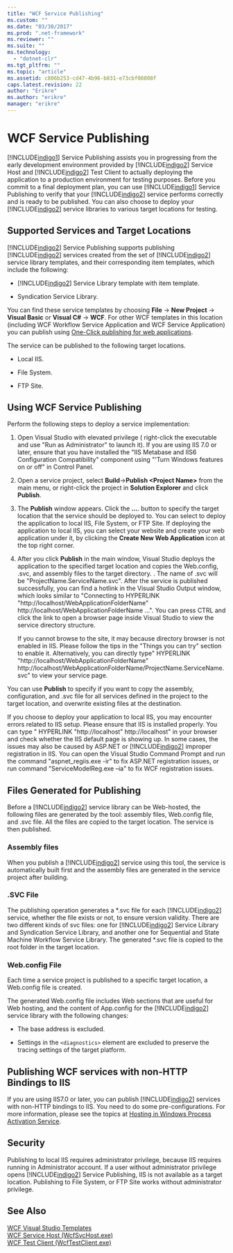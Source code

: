 ```yaml
---
title: "WCF Service Publishing"
ms.custom: ""
ms.date: "03/30/2017"
ms.prod: ".net-framework"
ms.reviewer: ""
ms.suite: ""
ms.technology: 
  - "dotnet-clr"
ms.tgt_pltfrm: ""
ms.topic: "article"
ms.assetid: c806b253-cd47-4b96-b831-e73cbf08808f
caps.latest.revision: 22
author: "Erikre"
ms.author: "erikre"
manager: "erikre"
---
```

# WCF Service Publishing
[!INCLUDE[indigo1](../../../includes/indigo1-md.md)] Service Publishing assists you in progressing from the early development environment provided by [!INCLUDE[indigo2](../../../includes/indigo2-md.md)] Service Host and [!INCLUDE[indigo2](../../../includes/indigo2-md.md)] Test Client to actually deploying the application to a production environment for testing purposes. Before you commit to a final deployment plan, you can use [!INCLUDE[indigo1](../../../includes/indigo1-md.md)] Service Publishing to verify that your [!INCLUDE[indigo2](../../../includes/indigo2-md.md)] service performs correctly and is ready to be published. You can also choose to deploy your [!INCLUDE[indigo2](../../../includes/indigo2-md.md)] service libraries to various target locations for testing.  
  
## Supported Services and Target Locations  
 [!INCLUDE[indigo2](../../../includes/indigo2-md.md)] Service Publishing supports publishing [!INCLUDE[indigo2](../../../includes/indigo2-md.md)] services created from the set of [!INCLUDE[indigo2](../../../includes/indigo2-md.md)] service library templates, and their corresponding item templates, which include the following:  
  
-   [!INCLUDE[indigo2](../../../includes/indigo2-md.md)] Service Library template with item template.  
  
-   Syndication Service Library.  
  
 You can find these service templates by choosing **File** -> **New Project** -> **Visual Basic** or **Visual C#** -> **WCF**. For other WCF templates in this location (including WCF Workflow Service Application and WCF Service Application) you can publish using [One-Click publishing for web applications](https://msdn.microsoft.com/en-us/library/dd465337\(v=vs.110\).aspx).  
  
 The service can be published to the following target locations.  
  
-   Local IIS.  
  
-   File System.  
  
-   FTP Site.  
  
## Using WCF Service Publishing  
 Perform the following steps to deploy a service implementation:  
  
1.  Open Visual Studio with elevated privilege ( right-click the executable and use "Run as Administrator" to launch it).  If you are using IIS 7.0 or later, ensure that you have installed the "IIS Metabase and IIS6 Configuration Compatibility" component using "'Turn Windows features on or off" in Control Panel.  
  
2.  Open a service project, select **Build**->**Publish \<Project Name>** from the main menu, or right-click the project in **Solution Explorer** and click **Publish**.  
  
3.  The **Publish** window appears. Click the **…**. button to specify the target location that the service should be deployed to. You can select to deploy the application to local IIS, File System, or FTP Site. If deploying the application to local IIS, you can select your website and create your web application under it, by clicking the **Create New Web Application** icon at the top right corner.  
  
4.  After you click **Publish** in the main window, Visual Studio deploys the application to the specified target location and copies the Web.config, .svc, and assembly files to the target directory. . The name of .svc will be "ProjectName.ServiceName.svc". After the service is published successfully, you can find a hotlink in the Visual Studio Output window, which looks similar to "Connecting to  HYPERLINK "http://localhost/WebApplicationFolderName" http://localhost/WebApplicationFolderName ...". You can press CTRL and click the link to open a browser page inside Visual Studio to view the service directory structure.  
  
     If you cannot browse to the site, it may because directory browser is not enabled in IIS. Please follow the tips in the "Things you can try" section to enable it. Alternatively, you can directly type" HYPERLINK "http://localhost/WebApplicationFolderName" http://localhost/WebApplicationFolderName/ProjectName.ServiceName.svc" to view your service page.  
  
 You can use **Publish** to specify if you want to copy the assembly, configuration, and .svc file for all services defined in the project to the target location, and overwrite existing files at the destination.  
  
 If you choose to deploy your application to local IIS, you may encounter errors related to IIS setup. Please ensure that IIS is installed properly. You can type " HYPERLINK "http://localhost" http://localhost" in your browser and check whether the IIS default page is showing up.  In some cases, the issues may also be caused by ASP.NET or [!INCLUDE[indigo2](../../../includes/indigo2-md.md)] improper registration in IIS. You can open the Visual Studio Command Prompt and run the command "aspnet_regiis.exe -ir" to fix ASP.NET registration issues, or run command "ServiceModelReg.exe –ia" to fix WCF registration issues.  
  
## Files Generated for Publishing  
 Before a [!INCLUDE[indigo2](../../../includes/indigo2-md.md)] service library can be Web-hosted, the following files are generated by the tool: assembly files, Web.config file, and .svc file. All the files are copied to the target location. The service is then published.  
  
### Assembly files  
 When you publish a [!INCLUDE[indigo2](../../../includes/indigo2-md.md)] service using this tool, the service is automatically built first and the assembly files are generated in the service project after building.  
  
### .SVC File  
 The publishing operation generates a *.svc file for each [!INCLUDE[indigo2](../../../includes/indigo2-md.md)] service, whether the file exists or not, to ensure version validity. There are two different kinds of svc files: one for [!INCLUDE[indigo2](../../../includes/indigo2-md.md)] Service Library and Syndication Service Library, and another one for Sequential and State Machine Workflow Service Library. The generated \*.svc file is copied to the root folder in the target location.  
  
### Web.config File  
 Each time a service project is published to a specific target location, a Web.config file is created.  
  
 The generated Web.config file includes Web sections that are useful for Web hosting, and the content of App.config for the [!INCLUDE[indigo2](../../../includes/indigo2-md.md)] service library with the following changes:  
  
-   The base address is excluded.  
  
-   Settings in the `<diagnostics>` element are excluded to preserve the tracing settings of the target platform.  
  
## Publishing WCF services with non-HTTP Bindings to IIS  
 If you are using IIS7.0 or later, you can publish [!INCLUDE[indigo2](../../../includes/indigo2-md.md)] services with non-HTTP bindings to IIS. You need to do some pre-configurations. For more information, please see the topics at  [Hosting in Windows Process Activation Service](../../../docs/framework/wcf/feature-details/hosting-in-windows-process-activation-service.md).  
  
## Security  
 Publishing to local IIS requires administrator privilege, because IIS requires running in Administrator account. If a user without administrator privilege opens [!INCLUDE[indigo2](../../../includes/indigo2-md.md)] Service Publishing, IIS is not available as a target location. Publishing to File System, or FTP Site works without administrator privilege.  
  
## See Also  
 [WCF Visual Studio Templates](../../../docs/framework/wcf/wcf-vs-templates.md)   
 [WCF Service Host (WcfSvcHost.exe)](../../../docs/framework/wcf/wcf-service-host-wcfsvchost-exe.md)   
 [WCF Test Client (WcfTestClient.exe)](../../../docs/framework/wcf/wcf-test-client-wcftestclient-exe.md)
